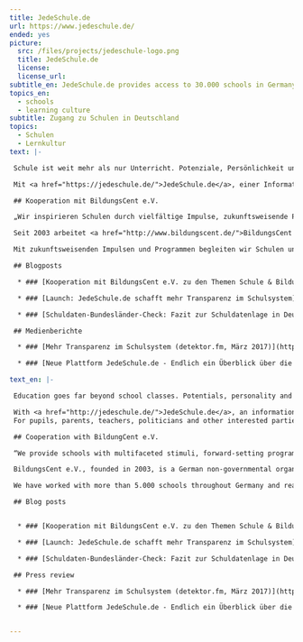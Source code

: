 ```yaml
---
title: JedeSchule.de
url: https://www.jedeschule.de/
ended: yes
picture:
  src: /files/projects/jedeschule-logo.png
  title: JedeSchule.de
  license:
  license_url:
subtitle_en: JedeSchule.de provides access to 30.000 schools in Germany
topics_en:
  - schools
  - learning culture
subtitle: Zugang zu Schulen in Deutschland
topics:
  - Schulen
  - Lernkultur
text: |-

 Schule ist weit mehr als nur Unterricht. Potenziale, Persönlichkeit und das Engagement für die Gesellschaft entwickeln sich vorwiegend außerhalb des Regelunterrichts. Doch gut zugängliche Informationen zu allen Schulen in Deutschland, ihren Partnerschaften und Aktivitäten sind nur spärlich vorhanden.

 Mit <a href="https://jedeschule.de/">JedeSchule.de</a>, einer Informations- und Rechercheplattform über Schulen in Deutschland, setzen wir uns gemeinsam mit BildungsCent e.V. für mehr Transparenz im Bildungsbereich ein und fördern den Dialog zwischen verschiedenen Akteur/innen in der Bildungspolitik. Die Plattform bietet einen Überblick über rund 30.000 allgemeinbildende Schulen in Deutschland. Neben Informationen zu Schularten, Lehrer/innen und Fremdsprachenangebot werden erstmalig auch Schulaktivitäten und Partnerschaften für die 3.000 Schulen in Berlin und Sachsen detailliert vorgestellt.

 ## Kooperation mit BildungsCent e.V.

 „Wir inspirieren Schulen durch vielfältige Impulse, zukunftsweisende Programme und die Vernetzung mit außerschulischen Partnern. Wir ermöglichen gute und wirksame Praxis und begeistern für eine neue Lehr- und Lernkultur.“

 Seit 2003 arbeitet <a href="http://www.bildungscent.de/">BildungsCent e.V.</a> mit Sitz in Berlin im gesamten Bundesgebiet mit mehr als 5.000 Schulen und Bildungseinrichtungen zusammen. Zweck des gemeinnützigen Vereins ist die Förderung der Lehr- und Lernkultur.

 Mit zukunftsweisenden Impulsen und Programmen begleiten wir Schulen und Bildungseinrichtungen bei der Gestaltung von Entwicklungsprozessen und der Einbindung wichtiger gesellschaftspolitischer Themen in den Schulalltag. Als zivilgesellschaftliche Organisation wirken wir in vielfältigen Kooperationen und ermöglichen ungewöhnliche Partnerschaften. Denn neue Wege – im Hinblick auf die großen Herausforderungen der sich rasant verändernden und immer unübersichtlicher werdenden Welt – können wir nur in der Gemeinschaft gehen.

 ## Blogposts

  * ### [Kooperation mit BildungsCent e.V. zu den Themen Schule & Bildung](https://datenschule.de/blog/2016/10/DS-Kick-Off-Schule-Bildung/)

  * ### [Launch: JedeSchule.de schafft mehr Transparenz im Schulsystem](https://datenschule.de/blog/2017/03/DS-launch-jedeschule/)

  * ### [Schuldaten-Bundesländer-Check: Fazit zur Schuldatenlage in Deutschland](https://datenschule.de/blog/2017/08/schuldaten-bundeslaender-check-fazit/)

 ## Medienberichte

  * ### [Mehr Transparenz im Schulsystem (detektor.fm, März 2017)](https://detektor.fm/gesellschaft/frag-den-staat-schulen-vergleichen)

  * ### [Neue Plattform JedeSchule.de - Endlich ein Überblick über die Schulen in Deutschland (Good Impact, Mai 2017)](http://goodimpact.org/magazin/endlich-ein-%C3%BCberblick-%C3%BCber-die-schulen-deutschland)

text_en: |-

 Education goes far beyond school classes. Potentials, personality and the commitment to society develop mainly outside of the curriculum. However, information about schools, their activities and partnerships are sparely available in Germany.

 With <a href="http://jedeschule.de/">JedeSchule.de</a>, an information and research platform about schools in Germany, we advocate transparency within the educational system and encourage dialogues between different stakeholders working in this field.
 For pupils, parents, teachers, politicians and other interested parties we give an overview of 30,000 general schools in Germany. For the first time, information about school types, language courses, number of employed teachers, school activities and partner organisations are presented in detail for each federal state. JedeSchule.de is a joint project between BildungsCent e.V. and School of Data Germany.

 ## Cooperation with BildungCent e.V.

 “We provide schools with multifaceted stimuli, forward-setting programmes and the linking-up with extracurricular partners. We allow for good and effective practical experience and pique interest in a new culture of teaching and learning.“

 BildungsCent e.V., founded in 2003, is a German non-governmental organisation (NGO) working in the educational sector. We aim to enhance the teaching and learning culture by fostering new educational approaches including education for sustainable development. Our action-oriented programmes promote students engagement and the implementation of important issues such as climate change, sustainable development, participation and leadership.

 We have worked with more than 5.000 schools throughout Germany and realised innovative educational projects in cooperation with the German government as well as with other civil society organisations. Located in Berlin, we are currently running seven different programmes.

 ## Blog posts


  * ### [Kooperation mit BildungsCent e.V. zu den Themen Schule & Bildung](https://datenschule.de/blog/2016/10/DS-Kick-Off-Schule-Bildung/)

  * ### [Launch: JedeSchule.de schafft mehr Transparenz im Schulsystem](https://datenschule.de/blog/2017/03/DS-launch-jedeschule/)

  * ### [Schuldaten-Bundesländer-Check: Fazit zur Schuldatenlage in Deutschland](https://datenschule.de/blog/2017/08/schuldaten-bundeslaender-check-fazit/)

 ## Press review

  * ### [Mehr Transparenz im Schulsystem (detektor.fm, März 2017)](https://detektor.fm/gesellschaft/frag-den-staat-schulen-vergleichen)

  * ### [Neue Plattform JedeSchule.de - Endlich ein Überblick über die Schulen in Deutschland (Good Impact, Mai 2017)](http://goodimpact.org/magazin/endlich-ein-%C3%BCberblick-%C3%BCber-die-schulen-deutschland)


---
```

